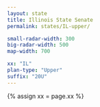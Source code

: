```yaml
---
layout: state
title: Illinois State Senate
permalink: states/IL-upper/

small-radar-width: 300
big-radar-width: 500
map-width: 700

xx: "IL"
plan-type: "Upper"
suffix: "20U"
---
```

 
{% assign xx = page.xx %}